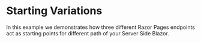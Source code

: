 # Starting Variations

In this example we demonstrates how three different Razor Pages endpoints act as starting points for different path of your Server Side Blazor. 
